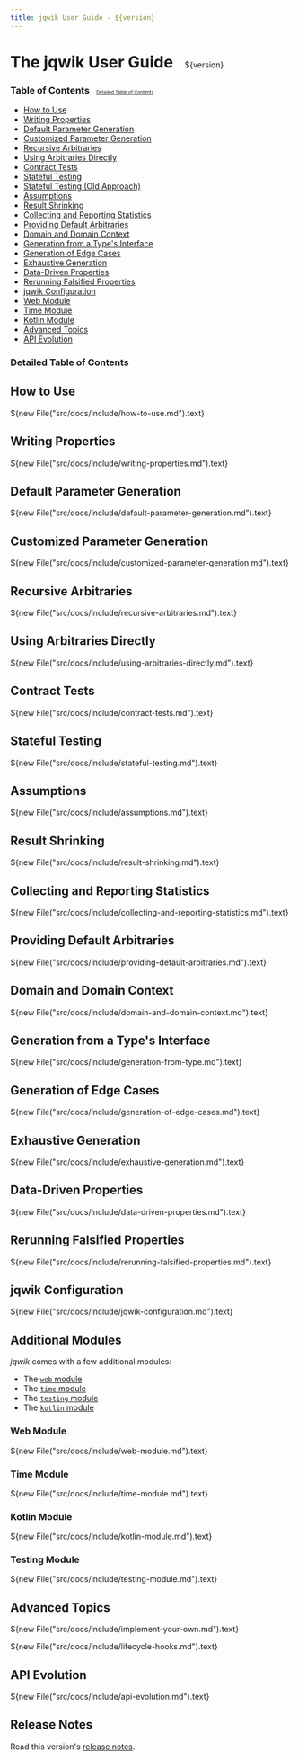```yaml
---
title: jqwik User Guide - ${version}
---
```

<h1>The jqwik User Guide
<span style="padding-left:1em;font-size:50%;font-weight:lighter">${version}</span>
</h1>

<h3>Table of Contents
<span style="padding-left:1em;font-size:50%;font-weight:lighter">
    <a href="#detailed-table-of-contents">Detailed Table of Contents</a>
</span>
</h3>

- [How to Use](#how-to-use)
- [Writing Properties](#writing-properties)
- [Default Parameter Generation](#default-parameter-generation)
- [Customized Parameter Generation](#customized-parameter-generation)
- [Recursive Arbitraries](#recursive-arbitraries)
- [Using Arbitraries Directly](#using-arbitraries-directly)
- [Contract Tests](#contract-tests)
- [Stateful Testing](#stateful-testing)
- [Stateful Testing (Old Approach)](#stateful-testing-old)
- [Assumptions](#assumptions)
- [Result Shrinking](#result-shrinking)
- [Collecting and Reporting Statistics](#collecting-and-reporting-statistics)
- [Providing Default Arbitraries](#providing-default-arbitraries)
- [Domain and Domain Context](#domain-and-domain-context)
- [Generation from a Type's Interface](#generation-from-a-types-interface)
- [Generation of Edge Cases](#generation-of-edge-cases)
- [Exhaustive Generation](#exhaustive-generation)
- [Data-Driven Properties](#data-driven-properties)
- [Rerunning Falsified Properties](#rerunning-falsified-properties)
- [jqwik Configuration](#jqwik-configuration)
- [Web Module](#web-module)
- [Time Module](#time-module)
- [Kotlin Module](#kotlin-module)
- [Advanced Topics](#advanced-topics)
- [API Evolution](#api-evolution)


<!-- use `doctoc --maxlevel 4 user-guide.md` to recreate the TOC -->
<!-- START doctoc generated TOC please keep comment here to allow auto update -->
<!-- DON'T EDIT THIS SECTION, INSTEAD RE-RUN doctoc TO UPDATE -->
### Detailed Table of Contents  


<!-- END doctoc generated TOC please keep comment here to allow auto update -->


## How to Use

${new File("src/docs/include/how-to-use.md").text}


## Writing Properties

${new File("src/docs/include/writing-properties.md").text}


## Default Parameter Generation

${new File("src/docs/include/default-parameter-generation.md").text}


## Customized Parameter Generation

${new File("src/docs/include/customized-parameter-generation.md").text}


## Recursive Arbitraries

${new File("src/docs/include/recursive-arbitraries.md").text}


## Using Arbitraries Directly

${new File("src/docs/include/using-arbitraries-directly.md").text}


## Contract Tests

${new File("src/docs/include/contract-tests.md").text}


## Stateful Testing

${new File("src/docs/include/stateful-testing.md").text}


## Assumptions

${new File("src/docs/include/assumptions.md").text}


## Result Shrinking

${new File("src/docs/include/result-shrinking.md").text}


## Collecting and Reporting Statistics

${new File("src/docs/include/collecting-and-reporting-statistics.md").text}


## Providing Default Arbitraries

${new File("src/docs/include/providing-default-arbitraries.md").text}

 
## Domain and Domain Context

${new File("src/docs/include/domain-and-domain-context.md").text}


## Generation from a Type's Interface

${new File("src/docs/include/generation-from-type.md").text}


## Generation of Edge Cases

${new File("src/docs/include/generation-of-edge-cases.md").text}


## Exhaustive Generation

${new File("src/docs/include/exhaustive-generation.md").text}


## Data-Driven Properties

${new File("src/docs/include/data-driven-properties.md").text}


## Rerunning Falsified Properties

${new File("src/docs/include/rerunning-falsified-properties.md").text}


## jqwik Configuration

${new File("src/docs/include/jqwik-configuration.md").text}


## Additional Modules

_jqwik_ comes with a few additional modules:

- The [`web` module](#web-module)
- The [`time` module](#time-module)
- The [`testing` module](#testing-module)
- The [`kotlin` module](#kotlin-module)

### Web Module

${new File("src/docs/include/web-module.md").text}

### Time Module

${new File("src/docs/include/time-module.md").text}

### Kotlin Module

${new File("src/docs/include/kotlin-module.md").text}

### Testing Module

${new File("src/docs/include/testing-module.md").text}


## Advanced Topics

${new File("src/docs/include/implement-your-own.md").text}

${new File("src/docs/include/lifecycle-hooks.md").text}

## API Evolution

${new File("src/docs/include/api-evolution.md").text}


## Release Notes

Read this version's [release notes](/release-notes.html#${releaseNotesVersion}).
